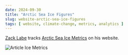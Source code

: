 ```yaml
---
date: 2024-09-30
title: "Arctic Sea Ice Figures"
slug: website-arctic-sea-ice-figures
tags: [ website, climate-change, metrics, analytics ]
---
```




[Zack Labe][2] tracks [Arctic Sea Ice Metrics][1] on his website.

![Article Ice Metrics][3]



   [1]: https://zacklabe.com/arctic-sea-ice-figures/
   [2]: https://fediscience.org/@ZLabe
   [3]: https://zacklabe.com/wp-content/uploads/2024/01/seaicetrends_2023.gif
